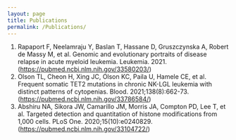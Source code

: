 ```yaml
---
layout: page
title: Publications
permalink: /Publications/
---
```


1. Rapaport F, Neelamraju Y, Baslan T, Hassane D, Gruszczynska A, Robert de Massy M, et al. Genomic and evolutionary portraits of disease relapse in acute myeloid leukemia. Leukemia. 2021.
(https://pubmed.ncbi.nlm.nih.gov/33580203/)
2. Olson TL, Cheon H, Xing JC, Olson KC, Paila U, Hamele CE, et al. Frequent somatic TET2 mutations in chronic NK-LGL leukemia with distinct patterns of cytopenias. Blood. 2021;138(8):662-73.
(https://pubmed.ncbi.nlm.nih.gov/33786584/)
4. Abshiru NA, Sikora JW, Camarillo JM, Morris JA, Compton PD, Lee T, et al. Targeted detection and quantitation of histone modifications from 1,000 cells. PLoS One. 2020;15(10):e0240829.
(https://pubmed.ncbi.nlm.nih.gov/33104722/)

